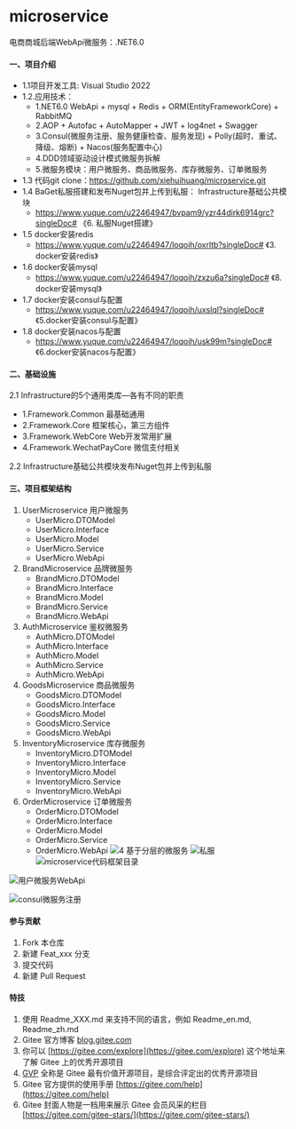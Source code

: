 # microservice
电商商城后端WebApi微服务：.NET6.0

#### 一、项目介绍
 + 1.1项目开发工具: Visual Studio 2022
 + 1.2.应用技术：
	+ 1.NET6.0 WebApi + mysql + Redis + ORM(EntityFrameworkCore) + RabbitMQ
	+ 2.AOP + Autofac + AutoMapper + JWT + log4net + Swagger 
	+ 3.Consul(微服务注册、服务健康检查、服务发现) + Polly(超时、重试、降级、熔断) + Nacos(服务配置中心)
	+ 4.DDD领域驱动设计模式微服务拆解
	+ 5.微服务模块：用户微服务、商品微服务、库存微服务、订单微服务
 + 1.3 代码git clone：https://github.com/xiehuihuang/microservice.git
 + 1.4 BaGet私服搭建和发布Nuget包并上传到私服： Infrastructure基础公共模块
	+ https://www.yuque.com/u22464947/bvpam9/yzr44dirk6914grc?singleDoc# 《6. 私服Nuget搭建》
 + 1.5 docker安装redis
	+ https://www.yuque.com/u22464947/loqoih/oxrltb?singleDoc# 《3. docker安装redis》
 + 1.6 docker安装mysql
	+ https://www.yuque.com/u22464947/loqoih/zxzu6a?singleDoc# 《8. docker安装mysql》
 + 1.7 docker安装consul与配置
	+ https://www.yuque.com/u22464947/loqoih/uxslql?singleDoc# 《5.docker安装consul与配置》
 + 1.8 docker安装nacos与配置
	+ https://www.yuque.com/u22464947/loqoih/usk99m?singleDoc# 《6.docker安装nacos与配置》
 
#### 二、基础设施
  2.1 Infrastructure的5个通用类库—各有不同的职责
  + 1.Framework.Common          最基础通用
  + 2.Framework.Core            框架核心，第三方组件
  + 3.Framework.WebCore         Web开发常用扩展
  + 4.Framework.WechatPayCore   微信支付相关
  
  2.2 Infrastructure基础公共模块发布Nuget包并上传到私服
	
  
 
#### 三、项目框架结构
  1. UserMicroservice      用户微服务
	 + UserMicro.DTOModel
	 + UserMicro.Interface
	 + UserMicro.Model
	 + UserMicro.Service
	 + UserMicro.WebApi
  2. BrandMicroservice     品牌微服务
	 + BrandMicro.DTOModel
	 + BrandMicro.Interface
	 + BrandMicro.Model
	 + BrandMicro.Service
	 + BrandMicro.WebApi
  3. AuthMicroservice      鉴权微服务
	 + AuthMicro.DTOModel
	 + AuthMicro.Interface
	 + AuthMicro.Model
	 + AuthMicro.Service
	 + AuthMicro.WebApi
  4. GoodsMicroservice     商品微服务
	 + GoodsMicro.DTOModel
	 + GoodsMicro.Interface
	 + GoodsMicro.Model
	 + GoodsMicro.Service
	 + GoodsMicro.WebApi
  5. InventoryMicroservice 库存微服务
	 + InventoryMicro.DTOModel
	 + InventoryMicro.Interface
	 + InventoryMicro.Model
	 + InventoryMicro.Service
	 + InventoryMicro.WebApi
  6. OrderMicroservice     订单微服务
	 + OrderMicro.DTOModel
	 + OrderMicro.Interface
	 + OrderMicro.Model
	 + OrderMicro.Service
	 + OrderMicro.WebApi
![4 基于分层的微服务](https://user-images.githubusercontent.com/32085450/216821061-7ba961a9-8536-4c53-97d8-9322e66efb38.png)
![私服](https://user-images.githubusercontent.com/32085450/216871776-db5a7b97-0e92-45fb-8f7b-5289cdb6e366.png)
![microservice代码框架目录](https://user-images.githubusercontent.com/32085450/216821035-8f022c9b-218c-4c26-94d3-5f5d346d9e28.png)

![用户微服务WebApi](https://user-images.githubusercontent.com/32085450/216821075-13d6cbc0-0307-49bb-b38e-2f1a7f4b76ee.png)

![consul微服务注册](https://user-images.githubusercontent.com/32085450/216821098-cfe01a75-3df9-4103-bc52-ec1e36d5d017.png)

#### 参与贡献

1.  Fork 本仓库
2.  新建 Feat_xxx 分支
3.  提交代码
4.  新建 Pull Request


#### 特技

1.  使用 Readme\_XXX.md 来支持不同的语言，例如 Readme\_en.md, Readme\_zh.md
2.  Gitee 官方博客 [blog.gitee.com](https://blog.gitee.com)
3.  你可以 [https://gitee.com/explore](https://gitee.com/explore) 这个地址来了解 Gitee 上的优秀开源项目
4.  [GVP](https://gitee.com/gvp) 全称是 Gitee 最有价值开源项目，是综合评定出的优秀开源项目
5.  Gitee 官方提供的使用手册 [https://gitee.com/help](https://gitee.com/help)
6.  Gitee 封面人物是一档用来展示 Gitee 会员风采的栏目 [https://gitee.com/gitee-stars/](https://gitee.com/gitee-stars/)
